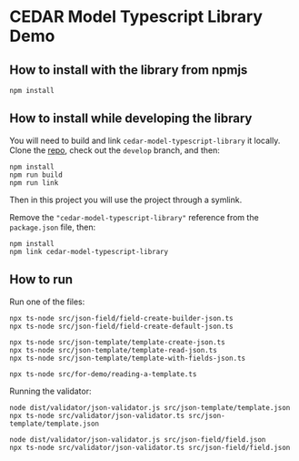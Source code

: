 # CEDAR Model Typescript Library Demo

## How to install with the library from npmjs
```shell
npm install
```

## How to install while developing the library
You will need to build and link `cedar-model-typescript-library` it locally.
Clone the [repo](https://github.com/metadatacenter/cedar-model-typescript-library), check out the `develop` branch, and then:  

```shell
npm install
npm run build
npm run link
```
Then in this project you will use the project through a symlink.

Remove the `"cedar-model-typescript-library"` reference from the `package.json` file, then:

```shell
npm install
npm link cedar-model-typescript-library
```

## How to run

Run one of the files:
```shell
npx ts-node src/json-field/field-create-builder-json.ts
npx ts-node src/json-field/field-create-default-json.ts

npx ts-node src/json-template/template-create-json.ts
npx ts-node src/json-template/template-read-json.ts
npx ts-node src/json-template/template-with-fields-json.ts

npx ts-node src/for-demo/reading-a-template.ts
```

Running the validator:
```shell
node dist/validator/json-validator.js src/json-template/template.json
npx ts-node src/validator/json-validator.ts src/json-template/template.json

node dist/validator/json-validator.js src/json-field/field.json
npx ts-node src/validator/json-validator.ts src/json-field/field.json

```
